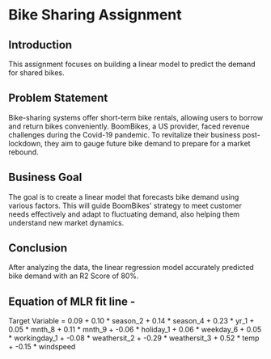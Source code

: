 # Bike Sharing Assignment

## Introduction
This assignment focuses on building a linear model to predict the demand for shared bikes.

## Problem Statement
Bike-sharing systems offer short-term bike rentals, allowing users to borrow and return bikes conveniently. BoomBikes, a US provider, faced revenue challenges during the Covid-19 pandemic. To revitalize their business post-lockdown, they aim to gauge future bike demand to prepare for a market rebound.

## Business Goal
The goal is to create a linear model that forecasts bike demand using various factors. This will guide BoomBikes' strategy to meet customer needs effectively and adapt to fluctuating demand, also helping them understand new market dynamics.

## Conclusion
After analyzing the data, the linear regression model accurately predicted bike demand with an R2 Score of 80%.

## Equation of MLR fit line - 

Target Variable = 0.09 + 0.10 * season_2 + 0.14 * season_4 + 0.23 * yr_1 + 0.05 * mnth_8 + 0.11 * mnth_9 + -0.06 * holiday_1 + 0.06 * weekday_6 + 0.05 * workingday_1 + -0.08 * weathersit_2 + -0.29 * weathersit_3 + 0.52 * temp + -0.15 * windspeed
